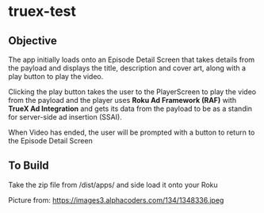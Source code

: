# truex-test

## Objective
The app initially loads onto an Episode Detail Screen that takes details from the payload and displays the title, description and cover art, along with a play button to play the video.

Clicking the play button takes the user to the PlayerScreen to play the video from the payload and the player uses **Roku Ad Framework (RAF)** with **TrueX Ad Integration** and gets its data from the payload to be as a standin for server-side ad insertion (SSAI).  

When Video has ended, the user will be prompted with a button to return to the Episode Detail Screen

## To Build
Take the zip file from /dist/apps/ and side load it onto your Roku

Picture from: https://images3.alphacoders.com/134/1348336.jpeg
